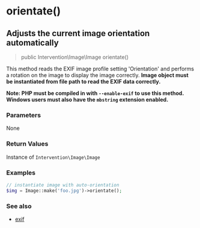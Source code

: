 # orientate()
## Adjusts the current image orientation automatically

> public Intervention\Image\Image orientate()

This method reads the EXIF image profile setting 'Orientation' and performs a rotation on the image to display the image correctly. **Image object must be instantiated from file path to read the EXIF data correctly.**

**Note: PHP must be compiled in with `--enable-exif` to use this method. Windows users must also have the `mbstring` extension enabled.**

### Parameters

None

### Return Values
Instance of `Intervention\Image\Image`

### Examples

```php
// instantiate image with auto-orientation
$img = Image::make('foo.jpg')->orientate();
```

### See also

- [exif](/v2/api/exif)
